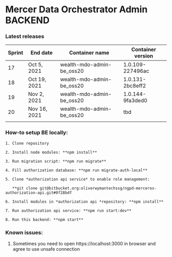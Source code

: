 # Mercer Data Orchestrator Admin BACKEND

### Latest releases  

| Sprint  | End date  | Container name  | Container version  |
| ------------ | ------------ | ------------ | ------------ |
| 17  | Oct 5, 2021   | wealth-mdo-admin-be_oss20  |  1.0.109-227496ac |
| 18  | Oct 19, 2021  | wealth-mdo-admin-be_oss20  |  1.0.131-2bc8eff2 |
| 19  | Nov 2, 2021   | wealth-mdo-admin-be_oss20  |  1.0.144-9fa3ded0 |
| 20  | Nov 16, 2021  | wealth-mdo-admin-be_oss20  |  tbd              |
|   |   |   |   |



### How-to setup BE locally:  

```
1. Clone repository  

2. Install node modules: **npm install**  

3. Run migration script: **npm run migrate**  

4. Fill authorization database: **npm run migrate-auth-local**  

5. Clone *authorization api service* to enable role management:  

   **git clone git@bitbucket.org:oliverwymantechssg/ngpd-merceros-authorization-api.git#0f28bdf  

6. Install modules in *authorization api *repository: **npm install**  

7. Run authorization api service: **npm run start:dev**  

8. Run this backend: **npm start**  
```


### Known issues:  

1. Sometimes you need to open https://localhost:3000 in browser and agree to use unsafe connection   
